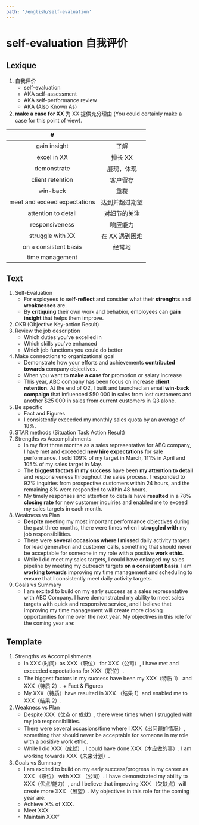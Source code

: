 ```yaml
---
path: '/english/self-evaluation'
---
```


# self-evaluation 自我评价

## Lexique

1. 自我评价
   - self-evaluation
   - AKA self-assessment
   - AKA self-performance review
   - AKA (Also Known As)
2. **make a case for XX** 为 XX 提供充分理由 (You could certainly make a case for this point of view).

|              #               |                |
| :--------------------------: | :------------: |
|         gain insight         |      了解      |
|         excel in XX          |    擅长 XX     |
|         demonstrate          |   展现，体现   |
|       client retention       |    客户留存    |
|           win-back           |      重获      |
| meet and exceed expectations | 达到并超过期望 |
|     attention to detail      |  对细节的关注  |
|        responsiveness        |    响应能力    |
|       struggle with XX       | 在 XX 遇到困难 |
|    on a consistent basis     |     经常地     |
|       time management        |                |

## Text

1. Self-Evaluation
   - For exployees to **self-reflect** and consider what their **strenghts** and **weaknesses** are.
   - By **critiquing** their own work and behabior, employees can **gain insight** that helps them improve.
2. OKR (Objective Key-action Result)
3. Review the job description
   - Which duties you've excelled in
   - Which skills you've enhanced
   - Which job functions you could do better
4. Make connections to organizational goal
   - Demonstrate how your efforts and achievements **contributed towards** company objectives.
   - When you want to **make a case for** promotion or salary increase
   - This year, ABC company has been focus on increase **client retention**. At the end of Q2, I built and launched
     an email **win-back compaign** that influenced $50 000 in sales from lost customers and another $25 000 in sales
     from current customers in Q3 alone.
5. Be specific
   - Fact and Figures
   - I consistently exceeded my monthly sales quota by an average of 18%.
6. STAR methods (Situation Task Action Result)
7. Strengths vs Accomplishments
   - In my first three months as a sales representative for ABC company, I have met and exceeded **new hire expectations** for
     sale performance. I sold 109% of my target in March, 111% in April and 105% of my sales target in May.
   - The **biggest factors in my success** have been **my attention to detail** and responsiveness throughout the sales process.
     I responded to 92% inquiries from prospective customers within 24 hours, and the remaining 8% were responded to within 48 hours.
   - My timely responses and attention to details have **resulted** in a 78% **closing rate** for new customer inquiries
     and enabled me to exceed my sales targets in each month.
8. Weakness vs Plan
   - **Despite** meeting my most important performance objectives during the past three months, there were times when I **struggled with** my job responsibilities.
   - There were **several occasions where I missed** daily activity targets for lead generation and customer calls,
     something that should never be acceptable for someone in my role with a positive **work ethic**.
   - While I did meet my sales targets, I could have enlarged my sales pipeline by meeting my outreach targets
     **on a consistent basis**. I am **working towards** improving my time management and scheduling
     to ensure that I consistently meet daily activity targets.
9. Goals vs Summary
   - I am excited to build on my early success as a sales representative with ABC Company. I have demonstrated my ability to meet sales
     targets with quick and responsive service, and I believe that improving my time management
     will create more closing opportunities for me over the next year. My objectives in this role for the coming year are:

## Template

1. Strengths vs Accomplishments
   - In XXX (时间）as XXX（职位） for XXX（公司）, I have met and exceeded expectations for XXX（职位）.
   - The biggest factors in my success have been my XXX（特质 1） and XXX（特质 2）. + Fact & Figures
   - My XXX（特质）have resulted in XXX （结果 1）and enabled me to XXX（结果 2）.
2. Weakness vs Plan
   - Despite XXX（优点 or 成就）, there were times when I struggled with my job responsibilities.
   - There were several occasions/time where I XXX（出问题的情况）, something that should never
     be acceptable for someone in my role with a positive work ethic.
   - While I did XXX（成就）, I could have done XXX（本应做的事）. I am working towards XXX（未来计划）.
3. Goals vs Summary
   - I am excited to build on my early success/progress in my career as XXX （职位） with XXX （公司）.
     I have demonstrated my ability to XXX（优点/能力）, and I believe that improving XXX （欠缺点）will create
     more XXX （展望）. My objectives in this role for the coming year are:
   * Achieve X% of XXX.
   * Meet XXX
   * Maintain XXX”
